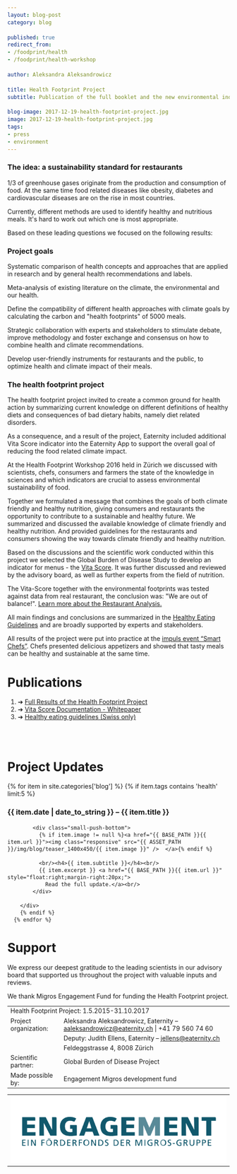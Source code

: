 ```yaml
---
layout: blog-post
category: blog

published: true
redirect_from:
- /foodprint/health
- /foodprint/health-workshop

author: Aleksandra Aleksandrowicz

title: Health Footprint Project
subtitle: Publication of the full booklet and the new environmental indicators.

blog-image: 2017-12-19-health-footprint-project.jpg
image: 2017-12-19-health-footprint-project.jpg
tags:
- press
- environment
---
```


### The idea: a sustainability standard for restaurants

1/3 of greenhouse gases originate from the production and consumption of food. At the same time food related diseases like obesity, diabetes and cardiovascular diseases are on the rise in most countries.

Currently, different methods are used to identify healthy and nutritious meals. It's hard to work out which one is most appropriate.

Based on these leading questions we focused on the following results:

### Project goals

Systematic comparison of health concepts and approaches that are applied in research and by general health recommendations and labels.

Meta-analysis of existing literature on the climate, the environmental and our health.

Define the compatibility of different health approaches with climate goals by calculating the carbon and "health footprints" of 5000 meals.

Strategic collaboration with experts and stakeholders to stimulate debate, improve methodology and foster exchange and consensus on how to combine health and climate recommendations.

Develop user-friendly instruments for restaurants and the public, to optimize health and climate impact of their meals.

### The health footprint project

The health footprint project invited to create a common ground for health action by summarizing current knowledge on different definitions of healthy diets and consequences of bad dietary habits, namely diet related disorders.

As a consequence, and a result of the project, Eaternity included additional Vita Score indicator into the Eaternity App to support the overall goal of reducing the food related climate impact.

At the Health Footprint Workshop 2016 held in Zürich we discussed with scientists, chefs, consumers and farmers the state of the knowledge in sciences and which indicators are crucial to assess environmental sustainability of food.

Together we formulated a message that combines the goals of both climate friendly and healthy nutrition, giving consumers and restaurants the opportunity to contribute to a sustainable and healthy future. We summarized and discussed the available knowledge of climate friendly and healthy nutrition. And provided guidelines for the restaurants and consumers showing the way towards climate friendly and healthy nutrition.

Based on the discussions and the scientific work conducted within this project we selected the Global Burden of Disease Study to develop an indicator for menus - the <a href="/foodprint/vita-score">Vita Score</a>. It was further discussed and reviewed by the advisory board, as well as further experts from the field of nutrition.

The Vita-Score together with the environmental footprints was tested against data from real restaurant, the conclusion was: "We are out of balance!". <a href="/blog/smart-chefs-restaurant-analysis">Learn more about the Restaurant Analysis.</a>

All main findings and conclusions are summarized in the <a href="">Healthy Eating Guidelines</a> and are broadly supported by experts and stakeholders.

All results of the project were put into practice at the <a href="/blog/smart-chefs-event">impuls event “Smart Chefs”</a>. Chefs presented delicious appetizers and showed that tasty meals can be healthy and sustainable at the same time.

# Publications

<ol>
<li> ➔ <a href="/blog/smart-chefs-research-results">Full Results of the Health Footprint Project</a></li>
<li> ➔ <a href="/assets/smart-chefs/2017-12-12_VitaScore_Documentation_web.pdf">Vita Score Documentation - Whitepaper</a></li>
<li> ➔ <a href="/assets/smart-chefs/2017-12-21_HEALTH_HealthyGuidelines.pdf">Healthy eating guidelines (Swiss only)</a></li>
</ol>
<br />
<br />

# Project Updates

<div class="row push-bottom push-top">
      {% for item in site.categories['blog']  %}
         {% if item.tags contains 'health' limit:5 %}
        <div class="col-xs-12 col-sm-12  col-md-12">
        <h3>{{ item.date | date_to_string }} – {{ item.title }}</h3>

            <div class="small-push-bottom">
              {% if item.image != null %}<a href="{{ BASE_PATH }}{{ item.url }}"><img class="responsive" src="{{ ASSET_PATH }}/img/blog/teaser_1400x450/{{ item.image }}" />  </a>{% endif %}

              <br/><h4>{{ item.subtitle }}</h4><br/>
              {{ item.excerpt }} <a href="{{ BASE_PATH }}{{ item.url }}" style="float:right;margin-right:20px;">
                Read the full update.</a><br/>
            </div>

        </div>
        {% endif %}
      {% endfor %}

</div>

# Support

We express our deepest gratitude to the leading scientists in our advisory board that supported us throughout the project with valuable inputs and reviews.

We thank Migros Engagement Fund for funding the Health Footprint project.

<table class="table table-hover">
    <tbody>
        <tr>
          <td class="active" colspan="2">Health Footprint Project: 1.5.2015-31.10.2017</td>
        </tr>
        <tr>
          <td class="active">Project organization: </td>
          <td class="bgLightBlue">Aleksandra Aleksandrowicz, Eaternity – <a href="mailto:aaleksandrowicz@eaternity.ch">aaleksandrowicz@eaternity.ch</a> | +41 79 560 74 60</td>
        </tr>
        <tr>
          <td class="active"></td>
          <td class="bgLightBlue">Deputy: Judith Ellens, Eaternity – <a href="mailto:ioconnor@eaternity.ch">jellens@eaternity.ch</a></td>
        </tr>
        <tr>
          <td class="active"></td>
          <td class="bgLightBlue">Feldeggstrasse 4, 8008 Zürich</td>
        </tr>
        <tr>
          <td class="active">Scientific partner:</td>
          <td class="bgLightBlue">Global Burden of Disease Project</td>
        </tr>
        <tr>
          <td class="active">Made possible by:</td>
          <td class="bgLightBlue">Engagement Migros development fund</td>
        </tr>
       </tbody>
     </table>
<table class="table table-hover">
<tbody>
<tr>
  <td >  <a href="http://www.engagement-migros.ch/de/pioniere/eaternity"><img src="/img/organic-foodprint/logo-migrosengagement.svg"></a></td>
</tr>
</tbody>
</table>

[organic]: http://www.eaternity.org/assets/smart-chefs/170927-Eaternity-fact_sheet_booklet.pdf
[summary]: http://www.eaternity.org/assets/smart-chefs/2017-12-16-Smart-Chefs-Compilation.pdf
